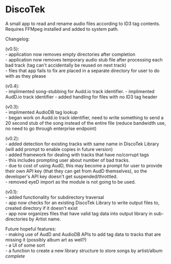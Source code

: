 # DiscoTek
A small app to read and rename audio files according to ID3 tag contents. 
Requires FFMpeg installed and added to system path.

Changelog:

(v0.5):\
    - application now removes empty directories after completion\
    - application now removes temporary audio stub file after processing each bad track (tag can't accidentally be reused on next track)\
    - files that app fails to fix are placed in a separate directory for user to do with as they please

(v0.4):\
    - implimented song-stubbing for Audd.io track identifier.
    - implimented AudD.io track identifier
    - added handling for files with no ID3 tag header

(v0.3):\
    - implimented AudioDB tag lookup\
    - began work on Audd.io track identifier, need to write something to send a 20 second stub of the song instead of the entire file (reduce bandwidth use, no need to go through enterprise endpoint)

(v0.2):\
    - added detection for existing tracks with same name in DiscoTek Library (will add prompt to enable copies in future version)\
    - added framework for dealing with tracks that have no/corrupt tags\
        - this includes prompting user about number of bad tracks.\
        - due to cost of using AudD, this may become a prompt for user to provide their own API key (that they can get from AudD themselves), so the developer's API key doesn't get suspended/throttled.\
    - removed eyeD import as the module is not going to be used.

(v0.1):\
    - added functionality for subdirectory traversal\
    - app now checks for an existing DiscoTek Library to write output files to, created directory if it doesn't exist\
    - app now organizes files that have valid tag data into output library in sub-directories by Artist name.


Future hopeful features:\
    - making use of AudD and AudioDB APIs to add tag data to tracks that are missing it (possibly album art as well?)\
    - a UI of some sort\
    - a function to create a new library structure to store songs by artist/album *complete*

